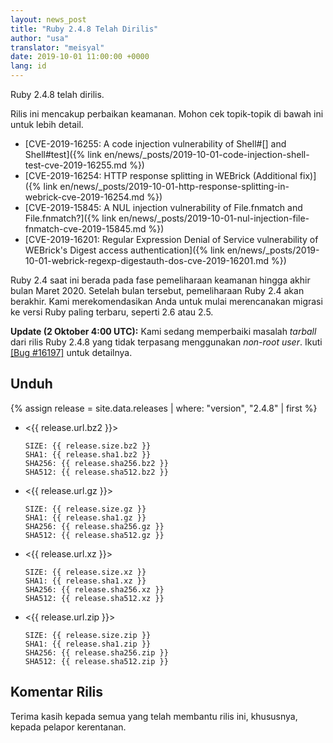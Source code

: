 ```yaml
---
layout: news_post
title: "Ruby 2.4.8 Telah Dirilis"
author: "usa"
translator: "meisyal"
date: 2019-10-01 11:00:00 +0000
lang: id
---
```


Ruby 2.4.8 telah dirilis.

Rilis ini mencakup perbaikan keamanan.
Mohon cek topik-topik di bawah ini untuk lebih detail.

* [CVE-2019-16255: A code injection vulnerability of Shell#[] and Shell#test]({% link en/news/_posts/2019-10-01-code-injection-shell-test-cve-2019-16255.md %})
* [CVE-2019-16254: HTTP response splitting in WEBrick (Additional fix)]({% link en/news/_posts/2019-10-01-http-response-splitting-in-webrick-cve-2019-16254.md %})
* [CVE-2019-15845: A NUL injection vulnerability of File.fnmatch and File.fnmatch?]({% link en/news/_posts/2019-10-01-nul-injection-file-fnmatch-cve-2019-15845.md %})
* [CVE-2019-16201: Regular Expression Denial of Service vulnerability of WEBrick's Digest access authentication]({% link en/news/_posts/2019-10-01-webrick-regexp-digestauth-dos-cve-2019-16201.md %})

Ruby 2.4 saat ini berada pada fase pemeliharaan keamanan hingga akhir bulan
Maret 2020. Setelah bulan tersebut, pemeliharaan Ruby 2.4 akan berakhir. Kami
merekomendasikan Anda untuk mulai merencanakan migrasi ke versi Ruby paling
terbaru, seperti 2.6 atau 2.5.

__Update (2 Oktober 4:00 UTC):__ Kami sedang memperbaiki masalah *tarball*
dari rilis Ruby 2.4.8 yang tidak terpasang menggunakan _non-root_ *user*.
Ikuti [[Bug #16197]](https://bugs.ruby-lang.org/issues/16197) untuk detailnya.

## Unduh

{% assign release = site.data.releases | where: "version", "2.4.8" | first %}

* <{{ release.url.bz2 }}>

      SIZE: {{ release.size.bz2 }}
      SHA1: {{ release.sha1.bz2 }}
      SHA256: {{ release.sha256.bz2 }}
      SHA512: {{ release.sha512.bz2 }}

* <{{ release.url.gz }}>

      SIZE: {{ release.size.gz }}
      SHA1: {{ release.sha1.gz }}
      SHA256: {{ release.sha256.gz }}
      SHA512: {{ release.sha512.gz }}

* <{{ release.url.xz }}>

      SIZE: {{ release.size.xz }}
      SHA1: {{ release.sha1.xz }}
      SHA256: {{ release.sha256.xz }}
      SHA512: {{ release.sha512.xz }}

* <{{ release.url.zip }}>

      SIZE: {{ release.size.zip }}
      SHA1: {{ release.sha1.zip }}
      SHA256: {{ release.sha256.zip }}
      SHA512: {{ release.sha512.zip }}

## Komentar Rilis

Terima kasih kepada semua yang telah membantu rilis ini, khususnya, kepada
pelapor kerentanan.

